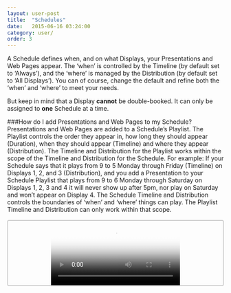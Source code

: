 ```yaml
---
layout: user-post
title:  "Schedules"
date:   2015-06-16 03:24:00
category: user/
order: 3
---
```


A Schedule defines when, and on what Displays, your Presentations and Web Pages appear.
The ‘when’ is controlled by the Timeline (by default set to ‘Always’), and the ‘where’ is managed by the Distribution (by default set to ‘All Displays’). You can of course, change the default and refine both the ‘when’ and ‘where’ to meet your needs.

But keep in mind that a Display **cannot** be double-booked. It can only be assigned to **one** Schedule at a time. 

###How do I add Presentations and Web Pages to my Schedule?
Presentations and Web Pages are added to a Schedule’s Playlist. The Playlist controls the order they appear in, how long they should appear (Duration), when they should appear (Timeline) and where they appear (Distribution). The Timeline and Distribution for the Playlist works within the scope of the Timeline and Distribution for the Schedule. For example: If your Schedule says that it plays from 9 to 5 Monday through Friday (Timeline) on Displays 1, 2, and 3 (Distribution), and you add a Presentation to your Schedule Playlist that plays from 9 to 6 Monday through Saturday on Displays 1, 2, 3 and 4 it will never show up after 5pm, nor play on Saturday and won’t appear on Display 4. The Schedule Timeline and Distribution controls the boundaries of ‘when’ and ‘where’ things can play. The Playlist Timeline and Distribution can only work within that scope.

<style type="text/css">
      .video-box {
        position: relative;
        z-index: 100;
        overflow: hidden;
        border: 2px solid #CCC;
        border-radius: 4px;
        margin-top: 16px;
        margin-bottom: 16px;
        text-align: center;
      }
    </style>

<div class="video-box">
	<video class="demo img-responsive" autoplay loop preload="auto" poster="https://s3.amazonaws.com/Rise-Images/Animations/loader.png">
    <source src="https://s3.amazonaws.com/Rise-Images/Animations/howitworks.mp4" type="video/mp4">
    Your browser does not support the video tag.
    </video>
</div>